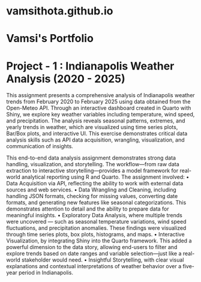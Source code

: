 # vamsithota.github.io
# Vamsi's Portfolio
# Project - 1 : Indianapolis Weather Analysis (2020 - 2025)
This assignment presents a comprehensive analysis of Indianapolis weather trends from February 2020 to February 2025 using data obtained from the Open-Meteo API. Through an interactive dashboard created in Quarto with Shiny, we explore key weather variables including temperature, wind speed, and precipitation. The analysis reveals seasonal patterns, extremes, and yearly trends in weather, which are visualized using time series plots, Bar/Box plots, and interactive UI. This exercise demonstrates critical data analysis skills such as API data acquisition, wrangling, visualization, and communication of insights.

This end-to-end data analysis assignment demonstrates strong data handling, visualization, and 
storytelling. The workflow—from raw data extraction to interactive storytelling—provides a 
model framework for real-world analytical reporting using R and Quarto. 
The assignment involved: 
• Data Acquisition via API, reflecting the ability to work with external data sources and web 
services. 
• Data Wrangling and Cleaning, including handling JSON formats, checking for missing 
values, converting date formats, and generating new features like seasonal 
categorizations. This demonstrates attention to detail and the ability to prepare data for 
meaningful insights. 
• Exploratory Data Analysis, where multiple trends were uncovered — such as seasonal 
temperature variations, wind speed fluctuations, and precipitation anomalies. These 
findings were visualized through time series plots, box plots, histograms, and maps. 
• Interactive Visualization, by integrating Shiny into the Quarto framework. This added a 
powerful dimension to the data story, allowing end-users to filter and explore trends 
based on date ranges and variable selection—just like a real-world stakeholder would 
need. 
• Insightful Storytelling, with clear visual explanations and contextual interpretations of 
weather behavior over a five-year period in Indianapolis.
